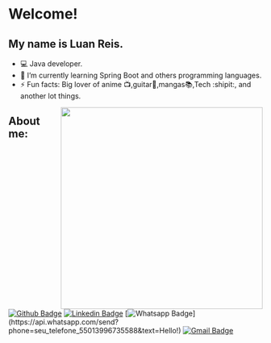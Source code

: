 # Welcome!              
## My name is Luan Reis.
- :computer: Java developer.
- 🌱 I’m currently learning Spring Boot and others programming languages.
- ⚡ Fun facts: Big lover of anime :tv:,guitar:guitar:,mangas:books:,Tech :shipit:, and another lot things.

<img align="right" width="400" height="400" src="https://media4.giphy.com/media/LmNwrBhejkK9EFP504/giphy.gif?cid=ecf05e47wr0q4gaavq6rh7itier727hmwrel7d40u1ytrske&rid=giphy.gif">

## About me:
[![Github Badge](https://img.shields.io/badge/-Github-000?style=flat-square&logo=Github&logoColor=white&link=https://github.com/luanreis164)](https://github.com/luanreis164)
[![Linkedin Badge](https://img.shields.io/badge/-LinkedIn-blue?style=flat-square&logo=Linkedin&logoColor=white&link=https://https://www.linkedin.com/in/luan-reis164/)](https://www.linkedin.com/in/luanreis164/)
[![Whatsapp Badge](https://img.shields.io/badge/-Whatsapp-4CA143?style=flat-square&labelColor=4CA143&logo=whatsapp&logoColor=white&link=https://api.whatsapp.com/send?phone=seu_telefone_55013996735588&text=Hello!)](https://api.whatsapp.com/send?phone=seu_telefone_55013996735588&text=Hello!)
[![Gmail Badge](https://img.shields.io/badge/-Gmail-c14438?style=flat-square&logo=Gmail&logoColor=white&link=mailto:luanreis2202@gmail.com)](mailto:luanreis2202@gmail.com)
 


<!--
**luanreis164/luanreis164** is a ✨ _special_ ✨ repository because its `README.md` (this file) appears on your GitHub profile.

Here are some ideas to get you started:

- 🔭 I’m currently working on ...
- 🌱 I’m currently learning ...
- 👯 I’m looking to collaborate on ...
- 🤔 I’m looking for help with ...
- 💬 Ask me about ...
- 📫 How to reach me: ...
- 😄 Pronouns: ...
- ⚡ Fun fact: ...
-->
